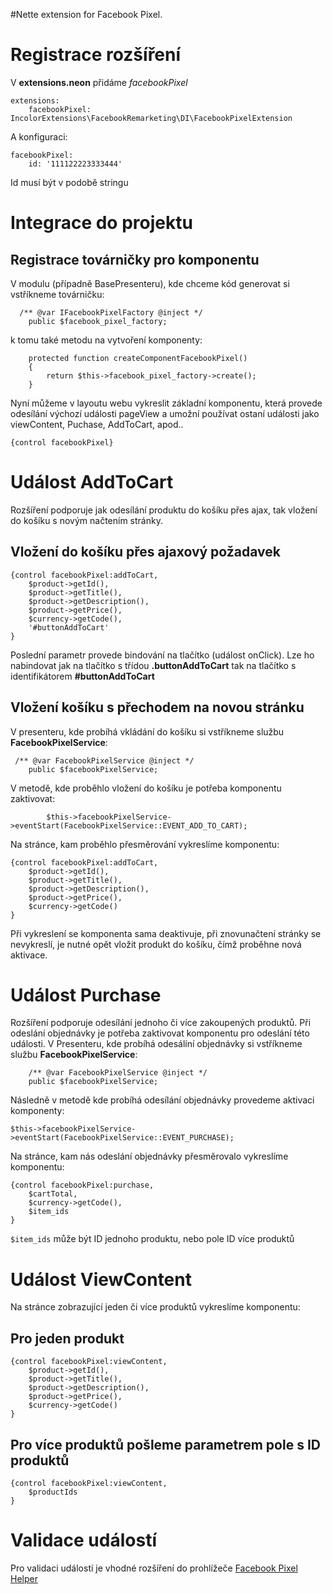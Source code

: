 #Nette extension for Facebook Pixel.

# Registrace rozšíření
V **extensions.neon** přidáme *facebookPixel*

```
extensions:
    facebookPixel: IncolorExtensions\FacebookRemarketing\DI\FacebookPixelExtension
```

A konfiguraci:
```
facebookPixel:
    id: '111122223333444'
```
Id musí být v podobě stringu

# Integrace do projektu

## Registrace  továrničky pro komponentu

V modulu (případně BasePresenteru), kde chceme kód generovat si vstříkneme továrničku:

```
  /** @var IFacebookPixelFactory @inject */
    public $facebook_pixel_factory;
```

k tomu také metodu na vytvoření komponenty:

```
    protected function createComponentFacebookPixel()
    {
        return $this->facebook_pixel_factory->create();
    }
```

Nyní můžeme v layoutu webu vykreslit základní komponentu, která provede odesílání výchozí události pageView a umožní používat ostaní události jako viewContent, Puchase, AddToCart, apod..

`{control facebookPixel}`

# Událost AddToCart
Rozšíření podporuje jak odesílání produktu do košíku přes ajax, tak vložení do košíku s novým načtením stránky.

## Vložení do košíku přes ajaxový požadavek

```
{control facebookPixel:addToCart,
    $product->getId(),
    $product->getTitle(),
    $product->getDescription(),
    $product->getPrice(),
    $currency->getCode(),
    '#buttonAddToCart'
}
```
Poslední parametr provede bindování na tlačítko (událost onClick). Lze ho nabindovat jak na tlačítko s třídou **.buttonAddToCart** tak na tlačítko s identifikátorem **#buttonAddToCart**

## Vložení košíku s přechodem na novou stránku

V presenteru, kde probíhá vkládání do košíku si vstříkneme službu   **FacebookPixelService**:
```
 /** @var FacebookPixelService @inject */
    public $facebookPixelService;
```
V metodě, kde proběhlo vložení do košíku je potřeba komponentu zaktivovat:

`        $this->facebookPixelService->eventStart(FacebookPixelService::EVENT_ADD_TO_CART);`

Na stránce, kam proběhlo přesměrování vykreslíme komponentu:
```
{control facebookPixel:addToCart,
    $product->getId(),
    $product->getTitle(),
    $product->getDescription(),
    $product->getPrice(),
    $currency->getCode()
}
```
Při vykreslení se komponenta sama deaktivuje, při znovunačtení stránky se nevykreslí, je nutné opět vložit produkt do košíku, čímž proběhne nová aktivace.


# Událost Purchase

Rozšíření podporuje odesílání jednoho či více zakoupených produktů. Při odeslání objednávky je potřeba zaktivovat komponentu pro odeslání této události.
V Presenteru, kde probíhá odesálíní objednávky si vstříkneme službu **FacebookPixelService**:
```
    /** @var FacebookPixelService @inject */
    public $facebookPixelService;
```
Následně v metodě kde probíhá odesílání objednávky provedeme aktivaci komponenty:

`$this->facebookPixelService->eventStart(FacebookPixelService::EVENT_PURCHASE);`

Na stránce, kam nás odeslání objednávky přesměrovalo vykreslíme komponentu:
```
{control facebookPixel:purchase,
    $cartTotal,
    $currency->getCode(),
    $item_ids
}
```
`$item_ids` může být ID jednoho produktu, nebo pole ID více produktů 


# Událost ViewContent
Na stránce zobrazující jeden či více produktů vykreslíme komponentu:

## Pro jeden produkt
```
{control facebookPixel:viewContent,
    $product->getId(),
    $product->getTitle(),
    $product->getDescription(),
    $product->getPrice(),
    $currency->getCode()
}
```

## Pro více produktů pošleme parametrem pole s ID produktů
```
{control facebookPixel:viewContent,
    $productIds
}
```

# Validace událostí

Pro validaci událostí je vhodné rozšíření do prohlížeče [Facebook Pixel Helper](https://chrome.google.com/webstore/detail/facebook-pixel-helper/fdgfkebogiimcoedlicjlajpkdmockpc)
